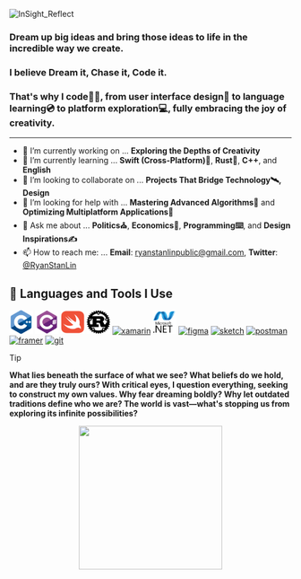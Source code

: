 ![InSight_Reflect](https://github.com/user-attachments/assets/7cf6af88-f104-4d59-8949-fafcdd7852f5)

### Dream up big ideas and bring those ideas to life in the incredible way we create.
### I believe Dream it, Chase it, Code it.
### That's why I code🧑‍💻, from user interface design🎨 to language learning💿 to platform exploration💻, fully embracing the joy of creativity.

---
- 🔭 I’m currently working on ... **Exploring the Depths of Creativity**  
- 🌱 I’m currently learning ... **Swift (Cross-Platform)🦅**, **Rust🦀**, **C++**, and **English**  
- 👯 I’m looking to collaborate on ... **Projects That Bridge Technology🛰️, Design**  
- 🤔 I’m looking for help with ... **Mastering Advanced Algorithms🟰** and **Optimizing Multiplatform Applications📱**  
- 💬 Ask me about ... **Politics⛪️**, **Economics🏦**, **Programming⌨️**, and **Design Inspirations✍️**  
- 📫 How to reach me: ... **Email**: ryanstanlinpublic@gmail.com, **Twitter**: [@RyanStanLin](https://x.com/RyanStanLin)  

 <h2>🚀 Languages and Tools I Use</h2>
<p><a target="_blank" href="https://raw.githubusercontent.com/devicons/devicon/master/icons/cplusplus/cplusplus-original.svg" style="display: inline-block;"><img src="https://raw.githubusercontent.com/devicons/devicon/master/icons/cplusplus/cplusplus-original.svg" alt="cplusplus" width="42" height="42" /></a>
<a target="_blank" href="https://raw.githubusercontent.com/devicons/devicon/master/icons/csharp/csharp-original.svg" style="display: inline-block;"><img src="https://raw.githubusercontent.com/devicons/devicon/master/icons/csharp/csharp-original.svg" alt="csharp" width="42" height="42" /></a>
<a target="_blank" href="https://raw.githubusercontent.com/devicons/devicon/master/icons/swift/swift-original.svg" style="display: inline-block;"><img src="https://raw.githubusercontent.com/devicons/devicon/master/icons/swift/swift-original.svg" alt="swift" width="42" height="42" /></a>
<a target="_blank" href="https://raw.githubusercontent.com/devicons/devicon/master/icons/rust/rust-plain.svg" style="display: inline-block;"><img src="https://raw.githubusercontent.com/devicons/devicon/master/icons/rust/rust-plain.svg" alt="rust" width="42" height="42" /></a>
<a target="_blank" href="https://raw.githubusercontent.com/detain/svg-logos/780f25886640cef088af994181646db2f6b1a3f8/svg/xamarin.svg" style="display: inline-block;"><img src="https://raw.githubusercontent.com/detain/svg-logos/780f25886640cef088af994181646db2f6b1a3f8/svg/xamarin.svg" alt="xamarin" width="42" height="42" /></a>
<a target="_blank" href="https://raw.githubusercontent.com/devicons/devicon/master/icons/dot-net/dot-net-original-wordmark.svg" style="display: inline-block;"><img src="https://raw.githubusercontent.com/devicons/devicon/master/icons/dot-net/dot-net-original-wordmark.svg" alt="dotnet" width="42" height="42" /></a>
<a target="_blank" href="https://www.vectorlogo.zone/logos/figma/figma-icon.svg" style="display: inline-block;"><img src="https://www.vectorlogo.zone/logos/figma/figma-icon.svg" alt="figma" width="42" height="42" /></a>
<a target="_blank" href="https://www.vectorlogo.zone/logos/sketchapp/sketchapp-icon.svg" style="display: inline-block;"><img src="https://www.vectorlogo.zone/logos/sketchapp/sketchapp-icon.svg" alt="sketch" width="42" height="42" /></a>
<a target="_blank" href="https://www.vectorlogo.zone/logos/getpostman/getpostman-icon.svg" style="display: inline-block;"><img src="https://www.vectorlogo.zone/logos/getpostman/getpostman-icon.svg" alt="postman" width="42" height="42" /></a>
<a target="_blank" href="https://www.vectorlogo.zone/logos/framer/framer-icon.svg" style="display: inline-block;"><img src="https://www.vectorlogo.zone/logos/framer/framer-icon.svg" alt="framer" width="42" height="42" /></a>
<a target="_blank" href="https://www.vectorlogo.zone/logos/git-scm/git-scm-icon.svg" style="display: inline-block;"><img src="https://www.vectorlogo.zone/logos/git-scm/git-scm-icon.svg" alt="git" width="42" height="42" /></a></p>

> [!TIP]
>  **What lies beneath the surface of what we see? What beliefs do we hold, and are they truly ours? With critical eyes, I question everything, seeking to construct my own values. Why fear dreaming boldly? Why let outdated traditions define who we are? The world is vast—what's stopping us from exploring its infinite possibilities?**

<p align=center><img src="https://github.com/user-attachments/assets/3f1d4b91-982e-461b-a456-cd2af9515404" width="256" height="256" /></p>


